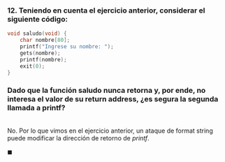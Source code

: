### 12. Teniendo en cuenta el ejercicio anterior, considerar el siguiente código:

```C
void saludo(void) {
    char nombre[80];
    printf("Ingrese su nombre: ");
    gets(nombre);
    printf(nombre);
    exit(0);
}
```
### Dado que la función saludo nunca retorna y, por ende, no interesa el valor de su return address, ¿es segura la segunda llamada a printf?

\
No. Por lo que vimos en el ejercicio anterior, un ataque de format string puede modificar la dirección de retorno de *printf*.

$\blacksquare$
